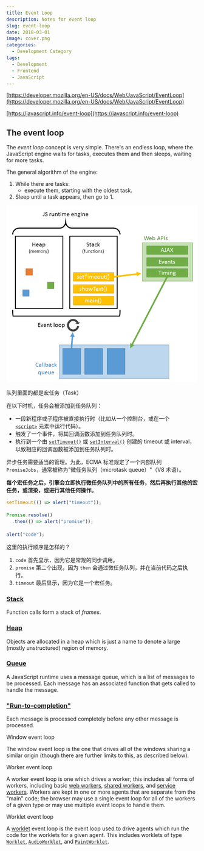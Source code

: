 ```yaml
---
title: Event Loop
description: Notes for event loop
slug: event-loop
date: 2018-03-01
image: cover.png
categories:
  - Development Category
tags:
  - Development
  - Frontend
  - JavaScript
---
```


[https://developer.mozilla.org/en-US/docs/Web/JavaScript/EventLoop](https://developer.mozilla.org/en-US/docs/Web/JavaScript/EventLoop)

[https://javascript.info/event-loop](https://javascript.info/event-loop)

## The event loop

The _event loop_ concept is very simple. There's an endless
loop, where the JavaScript engine waits for tasks, executes them and
then sleeps, waiting for more tasks.

The general algorithm of the engine:

1. While there are tasks:
    - execute them, starting with the oldest task.
2. Sleep until a task appears, then go to 1.

![Event Loop](event-loop-chart.png)

队列里面的都是宏任务（Task）

在以下时机，任务会被添加到任务队列：

- 一段新程序或子程序被直接执行时（比如从一个控制台，或在一个 [`<script>`](https://developer.mozilla.org/zh-CN/docs/Web/HTML/Element/script) 元素中运行代码）。
- 触发了一个事件，将其回调函数添加到任务队列时。
- 执行到一个由 [`setTimeout()`](https://developer.mozilla.org/zh-CN/docs/Web/API/setTimeout) 或 [`setInterval()`](https://developer.mozilla.org/zh-CN/docs/Web/API/setInterval) 创建的 timeout 或 interval，以致相应的回调函数被添加到任务队列时。



异步任务需要适当的管理。为此，ECMA 标准规定了一个内部队列 `PromiseJobs`，通常被称为"微任务队列（microtask queue）"（V8 术语）。



**每个宏任务之后，引擎会立即执行微任务队列中的所有任务，然后再执行其他的宏任务，或渲染，或进行其他任何操作。**

```JavaScript
setTimeout(() => alert("timeout"));

Promise.resolve()
  .then(() => alert("promise"));

alert("code");
```

这里的执行顺序是怎样的？

1. `code` 首先显示，因为它是常规的同步调用。
2. `promise` 第二个出现，因为 `then` 会通过微任务队列，并在当前代码之后执行。
3. `timeout` 最后显示，因为它是一个宏任务。



### [Stack](https://developer.mozilla.org/en-US/docs/Web/JavaScript/EventLoop#stack)

Function calls form a stack of _frames_.

### [Heap](https://developer.mozilla.org/en-US/docs/Web/JavaScript/EventLoop#heap)

Objects are allocated in a heap which is just a name to denote a large (mostly unstructured) region of memory.

### [Queue](https://developer.mozilla.org/en-US/docs/Web/JavaScript/EventLoop#queue)

A JavaScript runtime uses a message queue, which is a list of messages to be processed. Each message has an associated function that gets called to handle the message.

### ["Run-to-completion"](https://developer.mozilla.org/en-US/docs/Web/JavaScript/EventLoop#run-to-completion)

Each message is processed completely before any other message is processed.





Window event loop

The window event loop is the one that drives all of the windows
sharing a similar origin (though there are further limits to this, as
described below).



Worker event loop

A worker event loop is one which drives a worker; this includes all forms of workers, including basic [web workers](https://developer.mozilla.org/en-US/docs/Web/API/Web_Workers_API), [shared workers](https://developer.mozilla.org/en-US/docs/Web/API/SharedWorker), and [service workers](https://developer.mozilla.org/en-US/docs/Web/API/Service_Worker_API).
Workers are kept in one or more agents that are separate from the
"main" code; the browser may use a single event loop for all of the
workers of a given type or may use multiple event loops to handle them.



Worklet event loop

A [worklet](https://developer.mozilla.org/en-US/docs/Web/API/Worklet)
event loop is the event loop used to drive agents which run the code
for the worklets for a given agent. This includes worklets of type
[`Worklet`](https://developer.mozilla.org/en-US/docs/Web/API/Worklet), [`AudioWorklet`](https://developer.mozilla.org/en-US/docs/Web/API/AudioWorklet), and [`PaintWorklet`](https://developer.mozilla.org/en-US/docs/Web/API/PaintWorklet).